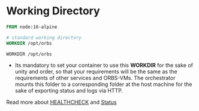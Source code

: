 # Working Directory

```dockerfile
FROM node:16-alpine

# standard working directory
WORKDIR /opt/orbs
```

`WORKDIR /opt/orbs`

* Its mandatory to set your container to use this **WORKDIR** for the sake of unity and order, so that your requirements will be the same as  the requirements of other services and ORBS-VMs. The orchestrator mounts this folder to a corresponding folder at the host machine for the sake of exporting status and logs via HTTP.

Read more about [HEALTHCHECK](health-check.md) and [Status](status.md)
